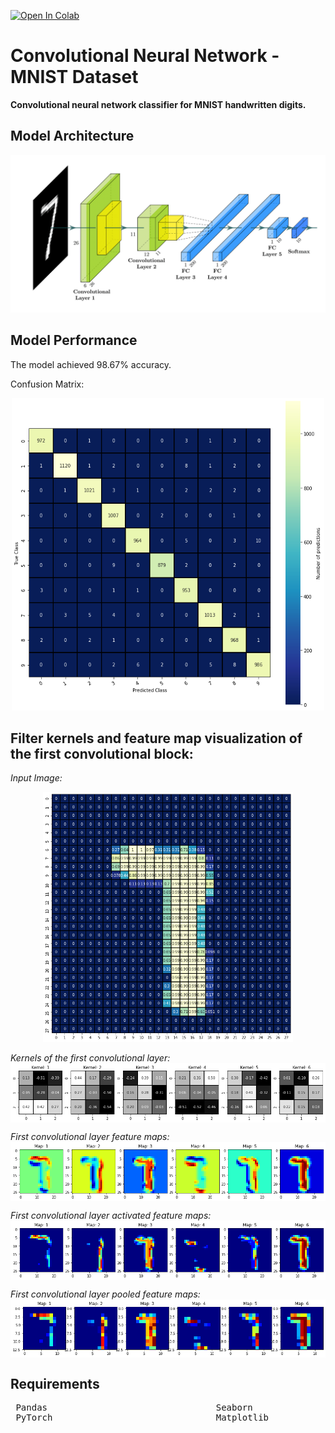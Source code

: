 [![Open In Colab](https://colab.research.google.com/assets/colab-badge.svg)](https://colab.research.google.com/github/JasonManesis/Convolutional-Neural-Network-Classifier-MNIST/blob/main/CNN_MNIST_PyTorch_VISUALS.ipynb)

# Convolutional Neural Network - MNIST Dataset
**Convolutional neural network classifier for MNIST handwritten digits.**

## Model Architecture

![](/model_architecture.png)

## Model Performance

The model achieved 98.67% accuracy.

Confusion Matrix:
<p align="center">
<img width="500" height="500" src="/confusion_matrix.png">
</p>   


## Filter kernels and feature map visualization of the first convolutional block:

*Input Image:*
<p align="center">
<img width="400" height="400" src="/Project_Image.png">
</p>   


*Kernels of the first convolutional layer:*
<img align="center" src="/Filter_Kernels_CL1.png">


*First convolutional layer feature maps:*
<img align="center" src="/Feature_Maps_CL1.png">


*First convolutional layer activated feature maps:*
<img align="center" src="/Activated_Feature_Maps_CL1.png">


*First convolutional layer pooled feature maps:*
<img align="center" src="/Pooled_Feature_Maps_CL1.png">

## Requirements

<pre>
 Pandas                                Seaborn                                NumPy                          
 PyTorch                               Matplotlib                             scikit-learn        
                                                                 
</pre> 
